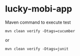 # lucky-mobi-app

Maven command to execute test

```
mvn clean verify -Dtags=cucumber
```
or

```
mvn clean verify -Dtags=junit
```